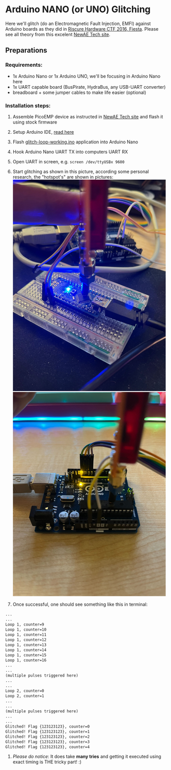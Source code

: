 # Arduino NANO (or UNO) Glitching

Here we'll glitch (do an Electromagnetic Fault Injection, EMFI) against Arduino boards as they did in [Riscure Hardware CTF 2016, Fiesta](https://pedro-javierf.github.io/devblog/rhmefaultinjection/).
Please see all theory from this excelent [NewAE Tech site](https://github.com/newaetech/chipshouter-picoemp).

## Preparations
### Requirements:
* 1x Arduino Nano or 1x Arduino UNO, we'll be focusing in Arduino Nano here
* 1x UART capable board (BusPirate, HydraBus, any USB-UART converter)
* breadboard + some jumper cables to make life easier (optional)

### Installation steps:
1. Assemble PicoEMP device as instructed in [NewAE Tech site](https://github.com/newaetech/chipshouter-picoemp) and flash it using stock firmware
1. Setup Arduino IDE, [read here](https://www.arduino.cc/en/software)
1. Flash [glitch-loop-working.ino](glitch-loop-working.ino) application into Arduino Nano
1. Hook Arduino Nano UART TX into computers UART RX
1. Open UART in screen, e.g. `screen /dev/ttyUSBx 9600`
1. Start glitching as shown in this picture, according some personal research, the "hotspot's" are shown in pictures:
 ![NANO](NANO.jpg "NANO")
 ![UNO](UNO.jpg "UNO")

1. Once successful, one should see something like this in terminal:
```
...
...
Loop 1, counter=9
Loop 1, counter=10
Loop 1, counter=11
Loop 1, counter=12
Loop 1, counter=13
Loop 1, counter=14
Loop 1, counter=15
Loop 1, counter=16
...
...
(multiple pulses triggered here)
...
...
Loop 2, counter=0
Loop 2, counter=1
...
...
(multiple pulses triggered here)
...
...
Glitched! Flag {123123123}, counter=0
Glitched! Flag {123123123}, counter=1
Glitched! Flag {123123123}, counter=2
Glitched! Flag {123123123}, counter=3
Glitched! Flag {123123123}, counter=4
```
1. _Please do notice_: It does take **many tries** and getting it executed using exact timing is THE tricky part! :)
